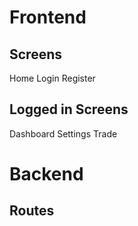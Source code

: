 # Frontend

## Screens
Home
Login
Register

## Logged in Screens
Dashboard
Settings
Trade

# Backend

## Routes
